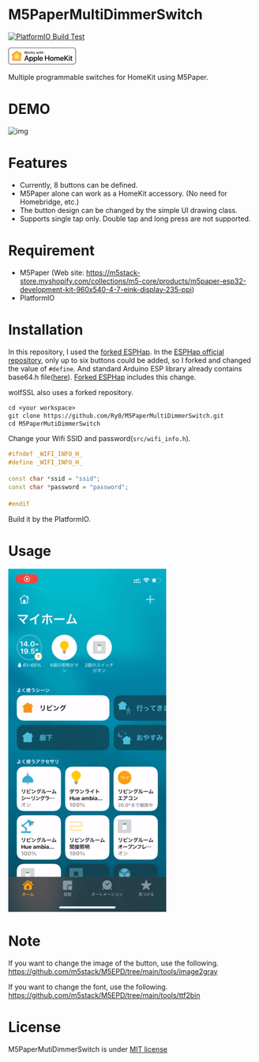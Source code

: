# M5PaperMultiDimmerSwitch
[![PlatformIO Build Test](https://github.com/Ry0/M5PaperMutiDimmerSwitch/actions/workflows/build-test.yaml/badge.svg)](https://github.com/Ry0/M5PaperMutiDimmerSwitch/actions/workflows/build-test.yaml)

![img](image/homekit-badge.png)

Multiple programmable switches for HomeKit using M5Paper.
 
# DEMO
 
![img](image/demo.gif)
 
# Features

* Currently, 8 buttons can be defined.
* M5Paper alone can work as a HomeKit accessory. (No need for Homebridge, etc.)
* The button design can be changed by the simple UI drawing class.
* Supports single tap only. Double tap and long press are not supported.
 
# Requirement

* M5Paper (Web site: https://m5stack-store.myshopify.com/collections/m5-core/products/m5paper-esp32-development-kit-960x540-4-7-eink-display-235-ppi)
* PlatformIO
 
# Installation
In this repository, I used the [forked ESPHap](https://github.com/Ry0/ESPHap).
In the [ESPHap official repository](https://github.com/Yurik72/ESPHap), only up to six buttons could be added, so I forked and changed the value of `#define`.
And standard Arduino ESP library already contains base64.h file([here](https://github.com/Yurik72/ESPHap/pull/50)).
[Forked ESPHap](https://github.com/Ry0/ESPHap) includes this change.

wolfSSL also uses a forked repository.

```
cd <your workspace>
git clone https://github.com/Ry0/M5PaperMultiDimmerSwitch.git
cd M5PaperMutiDimmerSwitch
```

Change your Wifi SSID and password(`src/wifi_info.h`).

```cpp
#ifndef _WIFI_INFO_H_
#define _WIFI_INFO_H_

const char *ssid = "ssid";
const char *password = "password";

#endif
```

Build it by the PlatformIO.
 
# Usage
 
![img](image/setup.gif)
 
# Note
 
If you want to change the image of the button, use the following.  
https://github.com/m5stack/M5EPD/tree/main/tools/image2gray

If you want to change the font, use the following.  
https://github.com/m5stack/M5EPD/tree/main/tools/ttf2bin
 
# License
 
M5PaperMutiDimmerSwitch is under [MIT license](./LICENSE)
